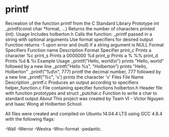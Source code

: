 # printf
Recreation of the function printf from the C Standard Library
Prototype
int _printf(const char *format, ...) Returns the number of characters
printed (int).
Usage
Includes holberton.h
Calls the function: _printf passed in a string with optional arguments
Use format specifiers for desired output
Function returns -1 upon error and (null) if a string argument is NULL
Format Specifiers
Function name	Description	Format Specifier
print_c	Prints a character	%c
print_s	Prints a 0000000	%d
print_p	Prints a %	%%
print_d	Prints	%d & %i
Example Usage
_printf("Hello, world\n") prints "Hello, world" followed by a new line
_printf("Hello %s", "Holberton") prints "Hello, Holberton"
_printf("%d\n", 777) printf the decimal number, 777 followed by a new line
_printf("%c", 'v') prints the character 'v'
Files
File Name	Description
_printf.c	Produces an output according to specifiers
helper_function.c	File containing specifier functions
holberton.h	Header file with function prototypes and struct
_putchar.c	Function to write a char to standard output
About
This project was created by Team VI - Victor Nguyen and Isaac Wong at Holberton School.

All files were created and compiled on Ubuntu 14.04.4 LTS using GCC 4.8.4 with the following flags:

-Wall -Werror -Wextra -Wno-format -pedantic.
